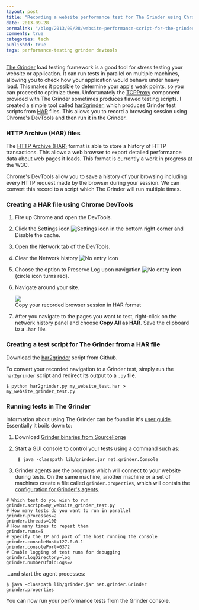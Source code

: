 ```yaml
---
layout: post
title: "Recording a website performance test for The Grinder using Chrome DevTools"
date: 2013-09-28
permalink: "/blog/2013/09/28/website-performance-script-for-the-grinder-using-har2grinder/"
comments: true
categories: tech
published: true
tags: performance-testing grinder devtools
---
```


[The Grinder][grinder] load testing framework is a good tool for stress testing your website or application. It can run tests in parallel on multiple machines, allowing you to check how your application would behave under heavy load. This makes it possible to determine your app's weak points, so you can proceed to optimize them. Unfortunately the [TCPProxy][tcpproxy] component provided with The Grinder sometimes produces flawed testing scripts. 
I created a simple tool called [har2grinder][har2grinder], which produces Grinder test scripts from [HAR][har] files. This allows you to record a browsing session using Chrome's DevTools and then run it in the Grinder.

<!-- more -->


### HTTP Archive (HAR) files

The [HTTP Archive (HAR)][har] format is able to store a history of HTTP transactions. This allows a web browser to export detailed performance data about web pages it loads. This format is currently a work in progress at the W3C.

Chrome's DevTools allow you to save a history of your browsing including every HTTP request made by the browser during your session. We can convert this record to a script which The Grinder will run multiple times.

### Creating a HAR file using Chrome DevTools

1. Fire up Chrome and open the DevTools.

2. Click the Settings icon 
![Settings icon](/images/illustrations/har2grinder/gear_icon.png) in the bottom right corner and Disable the cache.

3. Open the Network tab of the DevTools.

4. Clear the Network history 
![No entry icon](/images/illustrations/har2grinder/clear_icon.png)

5. Choose the option to Preserve Log upon navigation 
![No entry icon](/images/illustrations/har2grinder/record_icon.png)
(circle icon turns red).

6. Navigate around your site.

    <div class="figure">
    <img src="/images/illustrations/har2grinder/recording_session.png">
    <div class="legend">Copy your recorded browser session in HAR format</div>
    </div>

7. After you navigate to the pages you want to test, right-click on the network history panel and choose **Copy All as HAR**. Save the clipboard to a `.har` file.



### Creating a test script for The Grinder from a HAR file

Download the [har2grinder][har2grinder] script from Github.

To convert your recorded navigation to a Grinder test, simply run the `har2grinder` script and redirect its output to a `.py` file.

    $ python har2grinder.py my_website_test.har > my_website_grinder_test.py


### Running tests in The Grinder

Information about using The Grinder can be found in it's [user guide][grinder_manual]. Essentially it boils down to:

1. Download [Grinder binaries from SourceForge][grinder_binaries]
2. Start a GUI console to control your tests using a command such as:

        $ java -classpath lib/grinder.jar net.grinder.Console

3. Grinder agents are the programs which will connect to your website during tests. On the same machine, another machine or a set of machines create a file called `grinder.properties`, which will contain the [configuration for Grinder's agents][grinder_properties].

``` properties grinder.properties
# Which test do you wish to run
grinder.script=my_website_grinder_test.py
# How many tests do you want to run in parallel
grinder.processes=2
grinder.threads=100
# How many times to repeat them
grinder.runs=5
# Specify the IP and port of the host running the console
grinder.consoleHost=127.0.0.1
grinder.consolePort=6372
# Enable logging of test runs for debugging
grinder.logDirectory=log
grinder.numberOfOldLogs=2
```

...and start the agent processes:

    $ java -classpath lib/grinder.jar net.grinder.Grinder grinder.properties

You can now run your performance tests from the Grinder console.


[grinder]: http://grinder.sourceforge.net  "The Grinder, a Java Load Testing Framework"
[grinder_manual]: http://grinder.sourceforge.net/g3/getting-started.html#howtostart "Getting started with The Grinder"
[grinder_binaries]: http://sourceforge.net/projects/grinder/ "Grinder Binaries on SourceForge"
[grinder_properties]: http://grinder.sourceforge.net/g3/properties.html "Grinder Properties file"
[har]: https://dvcs.w3.org/hg/webperf/raw-file/tip/specs/HAR/Overview.html "HTTP Archive (HAR) format"
[tcpproxy]: http://grinder.sourceforge.net/g3/tcpproxy.html "The Grinder's TCPProxy"
[har2grinder]: http://github.com/postrational/har2grinder/ "har2grinder on GitHub"